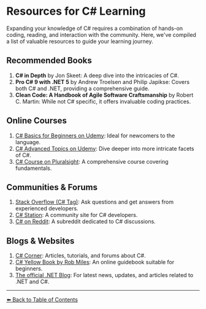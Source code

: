 # Resources for C# Learning

Expanding your knowledge of C# requires a combination of hands-on coding, reading, and interaction with the community. Here, we've compiled a list of valuable resources to guide your learning journey.

## Recommended Books

1. **C# in Depth** by Jon Skeet: A deep dive into the intricacies of C#.
2. **Pro C# 9 with .NET 5** by Andrew Troelsen and Philip Japikse: Covers both C# and .NET, providing a comprehensive guide.
3. **Clean Code: A Handbook of Agile Software Craftsmanship** by Robert C. Martin: While not C# specific, it offers invaluable coding practices.

## Online Courses

1. [C# Basics for Beginners on Udemy](https://www.udemy.com/course/csharp-tutorial-for-beginners/): Ideal for newcomers to the language.
2. [C# Advanced Topics on Udemy](https://www.udemy.com/course/csharp-tutorial-for-beginners/): Dive deeper into more intricate facets of C#.
3. [C# Course on Pluralsight](https://www.pluralsight.com/courses/csharp-fundamentals-dev): A comprehensive course covering fundamentals.


## Communities & Forums

1. [Stack Overflow (C# Tag)](https://stackoverflow.com/questions/tagged/c%23): Ask questions and get answers from experienced developers.
2. [C# Station](http://www.csharp-station.com/): A community site for C# developers.
3. [C# on Reddit](https://www.reddit.com/r/csharp/): A subreddit dedicated to C# discussions.

## Blogs & Websites

1. [C# Corner](https://www.c-sharpcorner.com/): Articles, tutorials, and forums about C#.
2. [C# Yellow Book by Rob Miles](http://www.csharpcourse.com/): An online guidebook suitable for beginners.
3. [The official .NET Blog](https://devblogs.microsoft.com/dotnet/): For latest news, updates, and articles related to .NET and C#.

---

[⬅️ Back to Table of Contents](../README.md)
